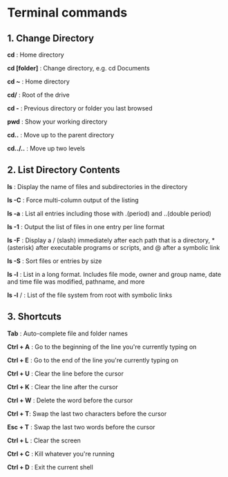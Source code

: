 # Terminal commands

## 1. Change Directory

**cd** : Home directory

**cd [folder]** : Change directory, e.g. cd Documents

**cd ~** : Home directory

**cd/** : Root of the drive

**cd -** : Previous directory or folder you last browsed

**pwd** : Show your working directory

**cd..** : Move up to the parent directory

**cd../..** : Move up two levels

## 2. List Directory Contents

**ls** : Display the name of files and subdirectories in the directory

**ls -C** : Force multi-column output of the listing

**ls -a** : List all entries including those with .(period) and ..(double period)

**ls -1** : Output the list of files in one entry per line format

**ls -F** : Display a / (slash) immediately after each path that is a directory, * (asterisk) after executable programs or scripts, and @ after a symbolic link

**ls -S** : Sort files or entries by size

**ls -l** : List in a long format. Includes file mode, owner and group name, date and time file was modified, pathname, and more

**ls -l** / : List of the file system from root with symbolic links

## 3. Shortcuts

**Tab** : Auto-complete file and folder names

**Ctrl + A** : Go to the beginning of the line you're currently typing on

**Ctrl + E** : Go to the end of the line you're currently typing on

**Ctrl + U** : Clear the line before the cursor

**Ctrl + K** : Clear the line after the cursor

**Ctrl + W** : Delete the word before the cursor

**Ctrl + T**: Swap the last two characters before the cursor

**Esc + T** : Swap the last two words before the cursor

**Ctrl + L** : Clear the screen

**Ctrl + C** : Kill whatever you're running

**Ctrl + D** : Exit the current shell
